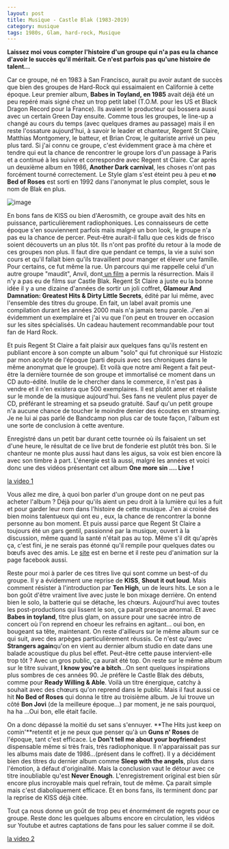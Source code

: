 ```yaml
---
layout: post
title: Musique - Castle Blak (1983-2019)
category: musique
tags: 1980s, Glam, hard-rock, Musique
---
```

**Laissez moi vous compter l'histoire d'un groupe qui n'a pas eu la chance d'avoir le succès qu'il méritait. Ce n'est parfois pas qu'une histoire de talent...**

Car ce groupe, né en 1983 à San Francisco, aurait pu avoir autant de succès que bien des groupes de Hard-Rock qui essaimaient en Californie à cette époque. Leur premier album, **Babes in Toyland, en 1985** avait déjà été un peu repéré mais signé chez un trop petit label (T.O.M. pour les US et Black Dragon Record pour la France). Ils avaient le producteur qui bossera aussi avec un certain Green Day ensuite. Comme tous les groupes, le line-up a changé au cours du temps (avec quelques drames au passage) mais il en reste l'ossature aujourd'hui, à savoir le leader et chanteur, Regent St Claire, Matthias Montgomery, le batteur, et Brian Crow, le guitariste arrivé un peu plus tard. Si j'ai connu ce groupe, c'est évidemment grace à ma chère et tendre qui eut la chance de rencontrer le groupe lors d'un passage à Paris et a continué à les suivre et correspondre avec Regent st Claire. Car après un deuxième album en 1986, **Another Dark carnival**, les choses n'ont pas forcément tourné correctement. Le Style glam s'est éteint peu à peu et **no Bed of Roses** est sorti en 1992 dans l'anonymat le plus complet, sous le nom de Blak en plus. 

![image](https://filedn.eu/llqi9IBxlYouGRXYG2xlROb/img/2019/castleblak.jpg)

En bons fans de KISS ou bien d'Aerosmith, ce groupe avait des hits en puissance, particulièrement radiophoniques. Les connaisseurs de cette époque s'en souviennent parfois mais malgré un bon look, le groupe n'a pas eu la chance de percer. Peut-être aurait-il fallu que ces kids de frisco soient découverts un an plus tôt. Ils n'ont pas profité du retour à la mode de ces groupes non plus. Il faut dire que pendant ce temps, la vie a suivi son cours et qu'il fallait bien qu'ils travaillent pour manger et élever une famille. Pour certains, ce fut même la rue. Un parcours qui me rappelle celui d'un autre groupe "maudit", Anvil, dont<a href="https://en.wikipedia.org/wiki/Anvil!_The_Story_of_Anvil"> un film</a> a permis la résurrection. Mais il n'y a pas eu de films sur Castle Blak. Regent St Claire a juste eu la bonne idée il y a une dizaine d'années de sortir un joli coffret, **Glamour And Damnation: Greatest Hits &amp; Dirty Little Secrets**, édité par lui même,  avec l'ensemble des titres du groupe. En fait, un label avait promis une compilation durant les années 2000 mais n'a jamais tenu parole. J'en ai évidemment un exemplaire et j'ai vu que l'on peut en trouver en occasion sur les sites spécialisés. Un cadeau hautement recommandable pour tout fan de Hard Rock.

Et puis Regent St Claire a fait plaisir aux quelques fans qu'ils restent en publiant encore à son compte un album "solo" qui fut chroniqué sur Histozic par mon acolyte de l'époque (parti depuis avec ses chroniques dans le même anonymat que le groupe). Et voilà que notre ami Regent a fait peut-être la dernière tournée de son groupe et immortalisé ce moment dans un CD auto-édité. Inutile de le chercher dans le commerce, il n'est pas à vendre et il n'en existera que 500 exemplaires. Il est plutôt amer et réaliste sur le monde de la musique aujourd'hui. Ses fans ne veulent plus payer de CD, préférant le streaming et sa pseudo gratuité. Sauf qu'un petit groupe n'a aucune chance de toucher le moindre denier des écoutes en streaming. Je ne lui ai pas parlé de Bandcamp non plus car de toute façon, l'album est une sorte de conclusion à cette aventure.

Enregistré dans un petit bar durant cette tournée où ils faisaient un set d'une heure, le résultat de ce live brut de fonderie est plutôt très bon. Si le chanteur ne monte plus aussi haut dans les aigus, sa voix est bien encore là avec son timbre à part. L'énergie est là aussi, malgré les années et voici donc une des vidéos présentant cet album **One more sin .... Live !**

[la video 1](https://www.youtube.com/watch?v=1UU6p8wmNDs)

Vous allez me dire, à quoi bon parler d'un groupe dont on ne peut pas acheter l'album ? Déjà pour qu'ils aient un peu droit à la lumière qui les a fuit et pour garder leur nom dans l'histoire de cette musique. J'en ai croisé des bien moins talentueux qui ont eu , eux, la chance de rencontrer la bonne personne au bon moment. Et puis aussi parce que Regent St Claire a toujours été un gars gentil, passionné par la musique, ouvert à la discussion, même quand la santé n'était pas au top. Même s'il dit qu'après ça, c'est fini, je ne serais pas étonné qu'il rempile pour quelques dates ou bœufs avec des amis. Le <a href="http://www.castleblak.com">site</a> est en berne et il reste peu d'animation sur la page facebook aussi. 

Reste pour moi à parler de ces titres live qui sont comme un best-of du groupe. Il y a évidemment une reprise de **KISS**, **Shout it out loud**. Mais comment résister à l'introduction par **Ten High**, un de leurs hits. Le son a le bon goût d'être vraiment live avec juste le bon mixage derrière. On entend bien le solo, la batterie qui se détache, les chœurs. Aujourd'hui avec toutes les post-productions qui lissent le son, ça paraît presque anormal. Et avec **Babes in toyland**, titre plus glam, on assure pour une sacrée intro de concert où l'on reprend en choeur les refrains en agitant... oui bon, en bougeant sa tête, maintenant. On reste d'ailleurs sur le même album sur ce qui suit, avec des arpèges particulièrement réussis. Ce n'est qu'avec **Strangers again**qu'on en vient au dernier album studio en date dans une balade acoustique du plus bel effet. Peut-être cette pause intervient-elle trop tôt ? Avec un gros public, ça aurait été top. On reste sur le même album sur le titre suivant, **I know you're a bitch**...On sent quelques inspirations plus sombres de ces années 90. Je préfère le Castle Blak des débuts, comme pour **Ready Willing &amp; Able**. Voilà un titre énergique, catchy à souhait avec des chœurs qu'on reprend dans le public. Mais il faut aussi ce hit **No Bed of Roses** qui donna le titre au troisième album. Je lui trouve un côté **Bon Jovi** (de la meilleure époque...) par moment, je ne sais pourquoi, ha ha ...Oui bon, elle était facile.

On a donc dépassé la moitié du set sans s'ennuyer. **The Hits just keep on comin'**retentit et je ne peux que penser qu'à un **Guns n' Roses** de l'époque, tant c'est efficace. Le **Don't tell me about your boyfriend**est dispensable même si très frais, très radiophonique. Il n'apparaissait pas sur les albums mais date de 1986...(présent dans le coffret). Il y a décidément bien des titres du dernier album comme **Sleep with the angels**, plus dans l'émotion, à défaut d'originalité. Mais la conclusion vaut le détour avec ce titre inoubliable qu'est **Never Enough**. L'enregistrement original est bien sûr encore plus incroyable mais quel refrain, tout de même. Ça parait simple mais c'est diaboliquement efficace. Et en bons fans, ils terminent donc par la reprise de KISS déjà citée. 

Tout ça nous donne un goût de trop peu et énormément de regrets pour ce groupe. Reste donc les quelques albums encore en circulation, les vidéos sur Youtube et autres captations de fans pour les saluer comme il se doit. 

[la video 2](https://www.youtube.com/watch?v=nhySl5O4E58)


